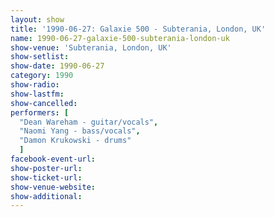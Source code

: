 ```yaml
---
layout: show
title: '1990-06-27: Galaxie 500 - Subterania, London, UK'
name: 1990-06-27-galaxie-500-subterania-london-uk
show-venue: 'Subterania, London, UK'
show-setlist: 
show-date: 1990-06-27
category: 1990
show-radio: 
show-lastfm: 
show-cancelled: 
performers: [
  "Dean Wareham - guitar/vocals",
  "Naomi Yang - bass/vocals",
  "Damon Krukowski - drums"
  ]
facebook-event-url: 
show-poster-url: 
show-ticket-url: 
show-venue-website: 
show-additional: 
---
```


